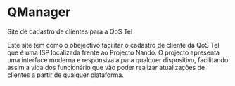 # QManager
Site de cadastro de clientes para a QoS Tel

Este site tem como o obejectivo facilitar o cadastro de cliente
da QoS Tel que é uma ISP localizada frente ao Projecto Nandó. 
O projecto apresenta uma interface moderna e responsiva a para qualquer dispositivo, facilitando assim a vida dos funcionário que vão poder realizar
atualizações de clientes a partir de qualquer plataforma.
